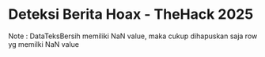 # Deteksi Berita Hoax - TheHack 2025
Note :
DataTeksBersih memiliki NaN value, maka cukup dihapuskan saja row yg memilki NaN value
